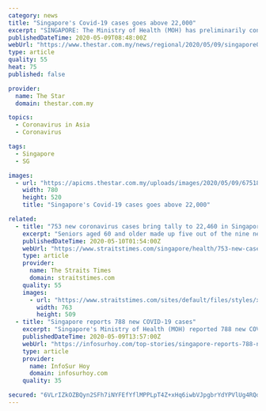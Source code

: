 ```yaml
---
category: news
title: "Singapore's Covid-19 cases goes above 22,000"
excerpt: "SINGAPORE: The Ministry of Health (MOH) has preliminarily confirmed 753 new Covid-19 cases in Singapore as of Saturday evening (May 9), taking the total count to 22,460. Among these are nine Singaporeans and permanent residents,"
publishedDateTime: 2020-05-09T08:48:00Z
webUrl: "https://www.thestar.com.my/news/regional/2020/05/09/singapore039s-covid-19-cases-goes-above-22000"
type: article
quality: 55
heat: 75
published: false

provider:
  name: The Star
  domain: thestar.com.my

topics:
  - Coronavirus in Asia
  - Coronavirus

tags:
  - Singapore
  - SG

images:
  - url: "https://apicms.thestar.com.my/uploads/images/2020/05/09/675187.jpg"
    width: 780
    height: 520
    title: "Singapore's Covid-19 cases goes above 22,000"

related:
  - title: "753 new coronavirus cases bring tally to 22,460 in Singapore"
    excerpt: "Seniors aged 60 and older made up five out of the nine new Covid-19 cases among Singaporeans and permanent residents yesterday.. Read more at straitstimes.com."
    publishedDateTime: 2020-05-10T01:54:00Z
    webUrl: "https://www.straitstimes.com/singapore/health/753-new-cases-bring-tally-to-22460-in-singapore"
    type: article
    provider:
      name: The Straits Times
      domain: straitstimes.com
    quality: 55
    images:
      - url: "https://www.straitstimes.com/sites/default/files/styles/x_large/public/articles/2020/05/09/md-mohh-0905_0.jpg?itok=DkYdiX3v"
        width: 763
        height: 509
  - title: "Singapore reports 788 new COVID-19 cases"
    excerpt: "Singapore's Ministry of Health (MOH) reported 788 new COVID-19 cases on Wednesday, bringing the total confirmed cases in the country to 20,198. Of the newly confirmed cases, 13 were cases in the community,"
    publishedDateTime: 2020-05-09T13:57:00Z
    webUrl: "https://infosurhoy.com/top-stories/singapore-reports-788-new-covid-19-cases/"
    type: article
    provider:
      name: InfoSur Hoy
      domain: infosurhoy.com
    quality: 35

secured: "6VLrIZkOZBQyn2SFh7iNYFEfYflMPPLpT4Z+xHq6iwbVJpgbrYdYPVlUg4RQd5JKiOPjUhlZFL69EqTnviOzGD48eU2XihD+4l0HUvkYiILrQ3UPwTQI/14P2qAn4pDs27KU7S3fd8Pt8/h5lclqOA+t/zHJN5Ls4BCGpjLafa17gWJArYYctRnS8fpyUdtJCT6MLzmvkSBvageGbW/fMhhZmKpliAhQ5ly3OGlKvpHgSOtVOToTAD04dU0+IpdVQOOLFP22zDf79O2fQN5yP7bFl/GGdD8CZkMMthFA+ZYYKWMMwxp8RiqNYLKdstiN;LyrqjW8MgXy7iZW7aEeyhg=="
---
```


